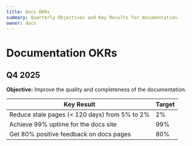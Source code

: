 ```yaml
---
title: Docs OKRs
summary: Quarterly Objectives and Key Results for documentation.
owner: docs
---
```


# Documentation OKRs

## Q4 2025

**Objective:** Improve the quality and completeness of the documentation.

| Key Result                                    | Target |
| --------------------------------------------- | ------ |
| Reduce stale pages (< 120 days) from 5% to 2% | 2%     |
| Achieve 99% uptime for the docs site          | 99%    |
| Get 80% positive feedback on docs pages       | 80%    |
